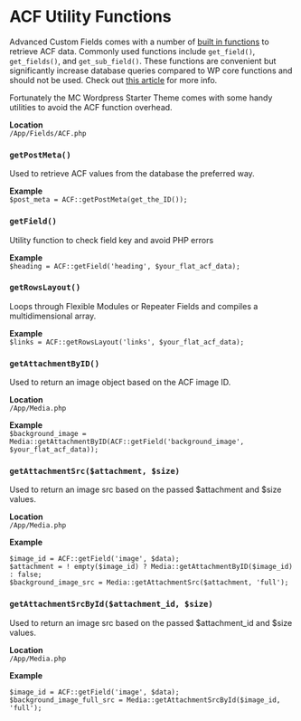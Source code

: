# ACF Utility Functions

Advanced Custom Fields comes with a number of [built in functions](https://www.advancedcustomfields.com/resources/)
to retrieve ACF data. Commonly used functions include `get_field()`, `get_fields()`, and `get_sub_field()`. These
functions are convenient but significantly increase database queries compared to WP core functions and should not
be used. Check out [this article](https://www.billerickson.net/advanced-custom-fields-frontend-dependency/) for
more info.

Fortunately the MC Wordpress Starter Theme comes with some handy utilities to avoid the ACF function overhead.

**Location**<br/>
`/App/Fields/ACF.php`

### `getPostMeta()`

Used to retrieve ACF values from the database the preferred way.

**Example**<br/>
`$post_meta = ACF::getPostMeta(get_the_ID());`

### `getField()`

Utility function to check field key and avoid PHP errors

**Example**<br/>
`$heading = ACF::getField('heading', $your_flat_acf_data);`

### `getRowsLayout()`

Loops through Flexible Modules or Repeater Fields and compiles a multidimensional array.

**Example**<br/>
`$links = ACF::getRowsLayout('links', $your_flat_acf_data);`

### `getAttachmentByID()`

Used to return an image object based on the ACF image ID.

**Location**<br/>
`/App/Media.php`

**Example**<br/>
`$background_image = Media::getAttachmentByID(ACF::getField('background_image', $your_flat_acf_data));`

### `getAttachmentSrc($attachment, $size)`

Used to return an image src based on the passed $attachment and $size values.

**Location**<br/>
`/App/Media.php`

**Example**<br/>

```
$image_id = ACF::getField('image', $data);
$attachment = ! empty($image_id) ? Media::getAttachmentByID($image_id) : false;
$background_image_src = Media::getAttachmentSrc($attachment, 'full');
```

### `getAttachmentSrcById($attachment_id, $size)`

Used to return an image src based on the passed $attachment_id and $size values.

**Location**<br/>
`/App/Media.php`

**Example**<br/>

```
$image_id = ACF::getField('image', $data);
$background_image_full_src = Media::getAttachmentSrcById($image_id, 'full');
```
